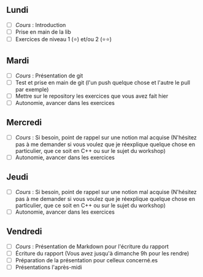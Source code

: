 ## Lundi

- [ ] *Cours* : Introduction
- [ ] Prise en main de la lib
- [ ] Exercices de niveau 1 (⭐) et/ou 2 (⭐⭐)

## Mardi

- [ ] *Cours* : Présentation de git
- [ ] Test et prise en main de git (l'un push quelque chose et l'autre le pull par exemple)
- [ ] Mettre sur le repository les exercices que vous avez fait hier
- [ ] Autonomie, avancer dans les exercices

## Mercredi

- [ ] *Cours* : Si besoin, point de rappel sur une notion mal acquise (N'hésitez pas à me demander si vous voulez que je réexplique quelque chose en particulier, que ce soit en C++ ou sur le sujet du workshop)
- [ ] Autonomie, avancer dans les exercices

## Jeudi

- [ ] *Cours* : Si besoin, point de rappel sur une notion mal acquise (N'hésitez pas à me demander si vous voulez que je réexplique quelque chose en particulier, que ce soit en C++ ou sur le sujet du workshop)
- [ ] Autonomie, avancer dans les exercices

## Vendredi

- [ ] *Cours* : Présentation de Markdown pour l'écriture du rapport
- [ ] Écriture du rapport (Vous avez jusqu'à dimanche 9h pour les rendre)
- [ ] Préparation de la présentation pour celleux concerné.es
- [ ] Présentations l'après-midi
